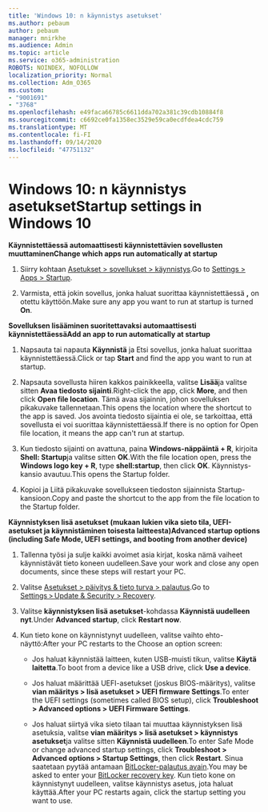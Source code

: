 ```yaml
---
title: 'Windows 10: n käynnistys asetukset'
ms.author: pebaum
author: pebaum
manager: mnirkhe
ms.audience: Admin
ms.topic: article
ms.service: o365-administration
ROBOTS: NOINDEX, NOFOLLOW
localization_priority: Normal
ms.collection: Adm_O365
ms.custom:
- "9001691"
- "3768"
ms.openlocfilehash: e49faca66785c6611dda702a381c39cdb10884f8
ms.sourcegitcommit: c6692ce0fa1358ec3529e59ca0ecdfdea4cdc759
ms.translationtype: MT
ms.contentlocale: fi-FI
ms.lasthandoff: 09/14/2020
ms.locfileid: "47751132"
---
```

# <a name="startup-settings-in-windows-10"></a><span data-ttu-id="c4a8e-102">Windows 10: n käynnistys asetukset</span><span class="sxs-lookup"><span data-stu-id="c4a8e-102">Startup settings in Windows 10</span></span>

<span data-ttu-id="c4a8e-103">**Käynnistettäessä automaattisesti käynnistettävien sovellusten muuttaminen**</span><span class="sxs-lookup"><span data-stu-id="c4a8e-103">**Change which apps run automatically at startup**</span></span>

1. <span data-ttu-id="c4a8e-104">Siirry kohtaan [Asetukset > sovellukset > käynnistys](ms-settings:startupapps?activationSource=GetHelp).</span><span class="sxs-lookup"><span data-stu-id="c4a8e-104">Go to [Settings > Apps > Startup](ms-settings:startupapps?activationSource=GetHelp).</span></span>

2. <span data-ttu-id="c4a8e-105">Varmista, että jokin sovellus, jonka haluat suorittaa käynnistettäessä **,** on otettu käyttöön.</span><span class="sxs-lookup"><span data-stu-id="c4a8e-105">Make sure any app you want to run at startup is turned **On**.</span></span>

<span data-ttu-id="c4a8e-106">**Sovelluksen lisääminen suoritettavaksi automaattisesti käynnistettäessä**</span><span class="sxs-lookup"><span data-stu-id="c4a8e-106">**Add an app to run automatically at startup**</span></span>

1. <span data-ttu-id="c4a8e-107">Napsauta tai napauta **Käynnistä** ja Etsi sovellus, jonka haluat suorittaa käynnistettäessä.</span><span class="sxs-lookup"><span data-stu-id="c4a8e-107">Click or tap **Start** and find the app you want to run at startup.</span></span>

2. <span data-ttu-id="c4a8e-108">Napsauta sovellusta hiiren kakkos painikkeella, valitse **Lisää**ja valitse sitten **Avaa tiedosto sijainti**.</span><span class="sxs-lookup"><span data-stu-id="c4a8e-108">Right-click the app, click **More**, and then click **Open file location**.</span></span> <span data-ttu-id="c4a8e-109">Tämä avaa sijainnin, johon sovelluksen pikakuvake tallennetaan.</span><span class="sxs-lookup"><span data-stu-id="c4a8e-109">This opens the location where the shortcut to the app is saved.</span></span> <span data-ttu-id="c4a8e-110">Jos avointa tiedosto sijaintia ei ole, se tarkoittaa, että sovellusta ei voi suorittaa käynnistettäessä.</span><span class="sxs-lookup"><span data-stu-id="c4a8e-110">If there is no option for Open file location, it means the app can't run at startup.</span></span>

3. <span data-ttu-id="c4a8e-111">Kun tiedosto sijainti on avattuna, paina **Windows-näppäintä + R**, kirjoita **Shell: Startup**ja valitse sitten **OK**.</span><span class="sxs-lookup"><span data-stu-id="c4a8e-111">With the file location open, press the **Windows logo key  + R**, type **shell:startup**, then click **OK**.</span></span> <span data-ttu-id="c4a8e-112">Käynnistys-kansio avautuu.</span><span class="sxs-lookup"><span data-stu-id="c4a8e-112">This opens the Startup folder.</span></span>

4. <span data-ttu-id="c4a8e-113">Kopioi ja Liitä pikakuvake sovellukseen tiedoston sijainnista Startup-kansioon.</span><span class="sxs-lookup"><span data-stu-id="c4a8e-113">Copy and paste the shortcut to the app from the file location to the Startup folder.</span></span>

<span data-ttu-id="c4a8e-114">**Käynnistyksen lisä asetukset (mukaan lukien vika sieto tila, UEFI-asetukset ja käynnistäminen toisesta laitteesta)**</span><span class="sxs-lookup"><span data-stu-id="c4a8e-114">**Advanced startup options (including Safe Mode, UEFI settings, and booting from another device)**</span></span>

1. <span data-ttu-id="c4a8e-115">Tallenna työsi ja sulje kaikki avoimet asia kirjat, koska nämä vaiheet käynnistävät tieto koneen uudelleen.</span><span class="sxs-lookup"><span data-stu-id="c4a8e-115">Save your work and close any open documents, since these steps will restart your PC.</span></span>

2. <span data-ttu-id="c4a8e-116">Valitse [Asetukset > päivitys & tieto turva > palautus](ms-settings:recovery?activationSource=GetHelp).</span><span class="sxs-lookup"><span data-stu-id="c4a8e-116">Go to [Settings > Update & Security > Recovery](ms-settings:recovery?activationSource=GetHelp).</span></span>

3. <span data-ttu-id="c4a8e-117">Valitse **käynnistyksen lisä asetukset**-kohdassa **Käynnistä uudelleen nyt**.</span><span class="sxs-lookup"><span data-stu-id="c4a8e-117">Under **Advanced startup**, click **Restart now**.</span></span> 

4. <span data-ttu-id="c4a8e-118">Kun tieto kone on käynnistynyt uudelleen, valitse vaihto ehto-näyttö:</span><span class="sxs-lookup"><span data-stu-id="c4a8e-118">After your PC restarts to the Choose an option screen:</span></span>

    - <span data-ttu-id="c4a8e-119">Jos haluat käynnistää laitteen, kuten USB-muisti tikun, valitse **Käytä laitetta**.</span><span class="sxs-lookup"><span data-stu-id="c4a8e-119">To boot from a device like a USB drive, click **Use a device**.</span></span>

    - <span data-ttu-id="c4a8e-120">Jos haluat määrittää UEFI-asetukset (joskus BIOS-määritys), valitse **vian määritys > lisä asetukset > UEFI firmware Settings**.</span><span class="sxs-lookup"><span data-stu-id="c4a8e-120">To enter the UEFI settings (sometimes called BIOS setup), click **Troubleshoot > Advanced options > UEFI Firmware Settings**.</span></span> 

    - <span data-ttu-id="c4a8e-121">Jos haluat siirtyä vika sieto tilaan tai muuttaa käynnistyksen lisä asetuksia, valitse **vian määritys > lisä asetukset > käynnistys asetukset**ja valitse sitten **Käynnistä uudelleen**.</span><span class="sxs-lookup"><span data-stu-id="c4a8e-121">To enter Safe Mode or change advanced startup settings, click **Troubleshoot > Advanced options > Startup Settings**, then click **Restart**.</span></span> <span data-ttu-id="c4a8e-122">Sinua saatetaan pyytää antamaan [BitLocker-palautus avain](https://support.microsoft.com/help/4026181/windows-10-find-my-bitlocker-recovery-key).</span><span class="sxs-lookup"><span data-stu-id="c4a8e-122">You may be asked to enter your [BitLocker recovery key](https://support.microsoft.com/help/4026181/windows-10-find-my-bitlocker-recovery-key).</span></span> <span data-ttu-id="c4a8e-123">Kun tieto kone on käynnistynyt uudelleen, valitse käynnistys asetus, jota haluat käyttää.</span><span class="sxs-lookup"><span data-stu-id="c4a8e-123">After your PC restarts again, click the startup setting you want to use.</span></span>